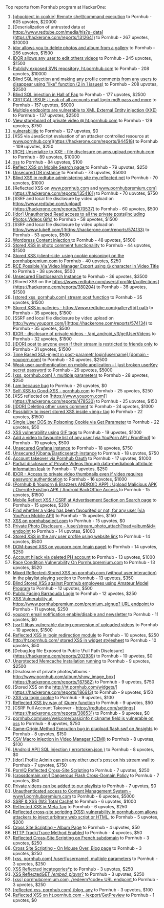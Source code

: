 Top reports from Pornhub program at HackerOne:

1. [[phpobject in cookie] Remote shell/command execution](https://hackerone.com/reports/141956) to Pornhub - 605 upvotes, $20000
2. [Deserialization of untrusted data at https://www.redtube.com/media/hls?s=data](https://hackerone.com/reports/1312641) to Pornhub - 267 upvotes, $10000
3. [idor allows you to delete photos and album from a gallery](https://hackerone.com/reports/380410) to Pornhub - 266 upvotes, $1500
4. [IDOR allows any user to edit others videos](https://hackerone.com/reports/681473) to Pornhub - 245 upvotes, $1500
5. [Publicly exposed SVN repository, ht.pornhub.com](https://hackerone.com/reports/72243) to Pornhub - 208 upvotes, $10000
6. [Blind SQL injection and making any profile comments from any users to disappear using "like" function (2 in 1 issues)](https://hackerone.com/reports/363815) to Pornhub - 208 upvotes, $2500
7. [Blind SQL injection in Hall of Fap](https://hackerone.com/reports/295841) to Pornhub - 177 upvotes, $2500
8. [CRITICAL ISSUE : Leak of all accounts mail login md5 pass and more](https://hackerone.com/reports/514488) to Pornhub - 157 upvotes, $5000
9. [Multiple endpoints are vulnerable to XML External Entity injection (XXE) ](https://hackerone.com/reports/72272) to Pornhub - 137 upvotes, $2500
10. [View storyboard of private video @ ht.pornhub.com](https://hackerone.com/reports/138703) to Pornhub - 129 upvotes, $750
11. [vulnerabilitie](https://hackerone.com/reports/137723) to Pornhub - 127 upvotes, $0
12. [XSS via JavaScript evaluation of an attacker controlled resource at www.pornhub.com](https://hackerone.com/reports/944518) to Pornhub - 109 upvotes, $250
13. [[RCE] Unserialize to XXE - file disclosure on ams.upload.pornhub.com](https://hackerone.com/reports/142562) to Pornhub - 89 upvotes, $10000
14. [xss](https://hackerone.com/reports/306554) to Pornhub - 84 upvotes, $100
15. [Reflect XSS on Mobile Search page ](https://hackerone.com/reports/380246) to Pornhub - 79 upvotes, $250
16. [Unsecured DB instance](https://hackerone.com/reports/189192) to Pornhub - 73 upvotes, $5000
17. [Blind XSS in redtube administering site my.reflected.net](https://hackerone.com/reports/603941) to Pornhub - 70 upvotes, $1000
18. [Reflected XSS on www.pornhub.com and www.pornhubpremium.com](https://hackerone.com/reports/1354161) to Pornhub - 70 upvotes, $750
19. [SSRF and local file disclosure by video upload on https://www.redtube.com/upload](https://hackerone.com/reports/570537) to Pornhub - 60 upvotes, $500
20. [[idor] Unauthorized Read access to all the private posts(Including Photos,Videos,Gifs)](https://hackerone.com/reports/148764) to Pornhub - 58 upvotes, $1500
21. [SSRF and local file disclosure by video upload on https://www.tube8.com/](https://hackerone.com/reports/574133) to Pornhub - 53 upvotes, $500
22. [Wordpress Content injection ](https://hackerone.com/reports/202949) to Pornhub - 48 upvotes, $1500
23. [Stored XSS in photo comment functionality](https://hackerone.com/reports/172227) to Pornhub - 44 upvotes, $1500
24. [Stored XSS (client-side, using cookie poisoning) on the pornhubpremium.com](https://hackerone.com/reports/311948) to Pornhub - 40 upvotes, $250
25. [RCE Possible Via Video Manager Export using @ character in Video Title](https://hackerone.com/reports/146593) to Pornhub - 38 upvotes, $500
26. [Unsecured Elasticsearch Instance](https://hackerone.com/reports/267161) to Pornhub - 36 upvotes, $3500
27. [Stored XSS on the https://www.redtube.com/users/[profile]/collections](https://hackerone.com/reports/380204) to Pornhub - 36 upvotes, $1500
28. [[stored xss, pornhub.com] stream post function](https://hackerone.com/reports/138075) to Pornhub - 35 upvotes, $1500
29. [Stored XSS in galleries - https://www.redtube.com/gallery/[id] path](https://hackerone.com/reports/380207) to Pornhub - 35 upvotes, $1500
30. [SSRF and local file disclosure by video upload on http://www.youporn.com/](https://hackerone.com/reports/574134) to Pornhub - 35 upvotes, $500
31. [IDOR - disclosure of private videos - /api_android_v3/getUserVideos](https://hackerone.com/reports/186279) to Pornhub - 32 upvotes, $1500
32. [[IDOR] post to anyone even if their stream is restricted to friends only](https://hackerone.com/reports/137954) to Pornhub - 31 upvotes, $1500
33. [Time Based SQL-inject in post-parametr login[username] [domain - youporn.com]](https://hackerone.com/reports/203935) to Pornhub - 30 upvotes, $2500
34. [Weak user aunthentication on mobile application - I just broken userKey secret password](https://hackerone.com/reports/138101) to Pornhub - 29 upvotes, $5000
35. [[xss, pornhub.com] /, multiple parameters](https://hackerone.com/reports/138319) to Pornhub - 28 upvotes, $250
36. [I am because bug](https://hackerone.com/reports/226188) to Pornhub - 26 upvotes, $0
37. [Self-XSS to Good-XSS - pornhub.com](https://hackerone.com/reports/761904) to Pornhub - 25 upvotes, $250
38. [XSS reflected on [https://www.youporn.com]](https://hackerone.com/reports/478530) to Pornhub - 25 upvotes, $150
39. [[IDOR] Deleting other users comment](https://hackerone.com/reports/138243) to Pornhub - 24 upvotes, $1000
40. [Possibility to insert stored XSS inside \<img\> tag](https://hackerone.com/reports/267643) to Pornhub - 22 upvotes, $1500
41. [Single User DOS by Poisoning Cookie via Get Parameter](https://hackerone.com/reports/416966) to Pornhub - 22 upvotes, $50
42. [XSS vulnerability using GIF tags](https://hackerone.com/reports/191674) to Pornhub - 19 upvotes, $1000
43. [Add a video to favourite list of any user [via YouPorn API / FrontEnd]](https://hackerone.com/reports/203047) to Pornhub - 19 upvotes, $500
44. [Unsecured Grafana instance](https://hackerone.com/reports/167585) to Pornhub - 18 upvotes, $750
45. [Unsecured Kibana/Elasticsearch instance](https://hackerone.com/reports/188482) to Pornhub - 18 upvotes, $750
46. [Account takeover via Pornhub Oauth](https://hackerone.com/reports/192648) to Pornhub - 17 upvotes, $1000
47. [Partial disclosure of Private Videos through data-mediabook attribute information leak](https://hackerone.com/reports/228495) to Pornhub - 17 upvotes, $250
48. [IDOR - Access to private video thumbnails even if video requires password authentication](https://hackerone.com/reports/197114) to Pornhub - 16 upvotes, $1000
49. [(Pornhub & Youporn & Brazzers ANDROID APP) : Upload Malicious APK / Overrite Existing APK  / Android BackOffice Access ](https://hackerone.com/reports/142352) to Pornhub - 15 upvotes, $1500
50. [Mobile Reflect XSS / CSRF at Advertisement Section on Search page](https://hackerone.com/reports/379705) to Pornhub - 15 upvotes, $200
51. [Find whether a video has been favourited or not, for any user [via YouPorn Mobile API]](https://hackerone.com/reports/203042) to Pornhub - 15 upvotes, $150
52. [XSS on pornhubselect.com](https://hackerone.com/reports/222556) to Pornhub - 15 upvotes, $0
53. [Private Photo Disclosure - /user/stream_photo_attach?load=album&id= endpoint](https://hackerone.com/reports/141868) to Pornhub - 14 upvotes, $1000
54. [Stored XSS in the any user profile using website link](https://hackerone.com/reports/242213) to Pornhub - 14 upvotes, $500
55. [DOM-based XSS on youporn.com (main page)](https://hackerone.com/reports/221883) to Pornhub - 14 upvotes, $250
56. [Account hijack via deleted PH account](https://hackerone.com/reports/201940) to Pornhub - 13 upvotes, $1000
57. [Race Condition Vulnerability On Pornhubpremium.com](https://hackerone.com/reports/183624) to Pornhub - 13 upvotes, $520
58. [Mixed Reflected-Stored XSS on pornhub.com (without user interaction) in the playlist playing section](https://hackerone.com/reports/222506) to Pornhub - 13 upvotes, $350
59. [Blind Stored XSS against Pornhub employees using Amateur Model Program](https://hackerone.com/reports/216379) to Pornhub - 12 upvotes, $500
60. [Public Facing Barracuda Login](https://hackerone.com/reports/119918) to Pornhub - 12 upvotes, $250
61. [XSS Vulnerability at https://www.pornhubpremium.com/premium_signup? URL endpoint ](https://hackerone.com/reports/202548) to Pornhub - 11 upvotes, $250
62. [youporn email notification enable/disable  and newsletter ](https://hackerone.com/reports/205506) to Pornhub - 11 upvotes, $0
63. [[ssrf] libav vulnerable during conversion of uploaded videos](https://hackerone.com/reports/111269) to Pornhub - 10 upvotes, $1500
64. [Reflected XSS in login redirection module](https://hackerone.com/reports/216806) to Pornhub - 10 upvotes, $250
65. [http://ht.pornhub.com/ stored XSS in widget stylesheet](https://hackerone.com/reports/207792) to Pornhub - 10 upvotes, $50
66. [Debug.log file Exposed to Public \Full Path Disclosure\](https://hackerone.com/reports/202939) to Pornhub - 10 upvotes, $0
67. [Unprotected Memcache Installation running](https://hackerone.com/reports/119871) to Pornhub - 9 upvotes, $2500
68. [Disclosure of private photos/albums - http://www.pornhub.com/album/show_image_box](https://hackerone.com/reports/167582) to Pornhub - 9 upvotes, $750
69. [Stored XSS on the http://ht.pornhub.com/widgets/](https://hackerone.com/reports/186613) to Pornhub - 9 upvotes, $150
70. [XSS via login cookie](https://hackerone.com/reports/206737) to Pornhub - 9 upvotes, $100
71. [Reflected XSS by way of jQuery function](https://hackerone.com/reports/141493) to Pornhub - 9 upvotes, $50
72. [CSRF Full Account Takeover - https://redtube.com/settings](https://hackerone.com/reports/388531) to Pornhub - 9 upvotes, $0
73. [pornhub.com/user/welcome/basicinfo nickname field is vulnerable on xss](https://hackerone.com/reports/241198) to Pornhub - 8 upvotes, $750
74. [ Same-Origin Method Execution bug in plupload.flash.swf on /insights](https://hackerone.com/reports/138226) to Pornhub - 8 upvotes, $150
75. [CSV Macro injection in Video Manager (CEMI)](https://hackerone.com/reports/137850) to Pornhub - 8 upvotes, $100
76. [[Android API] SQL injection ( errortoken.json )](https://hackerone.com/reports/204050) to Pornhub - 8 upvotes, $0
77. [[idor] Profile Admin can pin any other user's post on his stream wall](https://hackerone.com/reports/138852) to Pornhub - 7 upvotes, $750
78. [PornIQ Reflected Cross-Site Scripting](https://hackerone.com/reports/105486) to Pornhub - 7 upvotes, $250
79. [[crossdomain.xml] Dangerous Flash Cross-Domain Policy](https://hackerone.com/reports/105655) to Pornhub - 7 upvotes, $50
80. [Private videos can be added to our playlists](https://hackerone.com/reports/246819) to Pornhub - 7 upvotes, $0
81. [Unauthenticated access to Content Management System - www1.pornhubpremium.com](https://hackerone.com/reports/72735) to Pornhub - 6 upvotes, $5000
82. [SSRF & XSS (W3 Total Cache)](https://hackerone.com/reports/138721) to Pornhub - 6 upvotes, $1000
83. [Reflected XSS in Meta Tag](https://hackerone.com/reports/203974) to Pornhub - 6 upvotes, $250
84. [Reflected cross-site scripting (XSS) vulnerability in pornhub.com allows attackers to inject arbitrary web script or HTML.](https://hackerone.com/reports/182132) to Pornhub - 5 upvotes, $200
85. [Cross Site Scripting – Album Page](https://hackerone.com/reports/82929) to Pornhub - 4 upvotes, $50
86. [HTTP Track/Trace Method Enabled](https://hackerone.com/reports/119860) to Pornhub - 4 upvotes, $50
87. [Reflected Cross-Site Scripting on French subdomain](https://hackerone.com/reports/101108) to Pornhub - 3 upvotes, $250
88. [Cross Site Scripting - On Mouse Over, Blog page](https://hackerone.com/reports/100552) to Pornhub - 3 upvotes, $250
89. [[xss, pornhub.com] /user/[username], multiple parameters](https://hackerone.com/reports/100550) to Pornhub - 3 upvotes, $250
90. [XSS Reflected incategories*p](https://hackerone.com/reports/138046) to Pornhub - 3 upvotes, $250
91. [XSS ReflectedGET /*embed_player*?](https://hackerone.com/reports/138045) to Pornhub - 3 upvotes, $250
92. [[xss] pornhubpremium.com, /redeem?code= URL endpoint ](https://hackerone.com/reports/202536) to Pornhub - 3 upvotes, $250
93. [[reflected xss, pornhub.com] /blog, any](https://hackerone.com/reports/83566) to Pornhub - 3 upvotes, $100
94. [Reflected XSS on ht.pornhub.com - /export/GetPreview](https://hackerone.com/reports/216469) to Pornhub - 1 upvotes, $0

